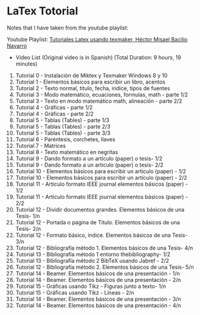 # LaTex Totorial
 
Notes that I have taken from the youtube playlist:


Youtube Playlist: [Tutoriales Latex usando texmaker, Héctor Misael Bacilio Navarro](https://www.youtube.com/playlist?list=PLKRmVEXGjGWc3IIKmo_0F1gxyNggVzdsI)


* Video List (Original video is in Spanish) (Total Duration: 9 hours, 19 minutes)
1. Tutorial 0 - Instalación de Miktex y Texmaker Windows 8 y 10 
2. Tutorial 1 - Elementos básicos para escribir un libro, acentos
3. Tutorial 2 - Texto normal, titulo, fecha, indice, tipos de fuentes 
4. Tutorial 3 - Modo matemático, ecuaciones, formulas, math - parte 1/2
5. Tutorial 3 - Texto en modo matemático math, alineación - parte 2/2
6. Tutorial 4 - Gráficas - parte 1/2
7. Tutorial 4 - Gráficas - parte 2/2	
8. Tutorial 5 - Tablas (Tables) - parte 1/3
9. Tutorial 5 - Tablas (Tables) - parte 2/3
10. Tutorial 5 - Tablas (Tables) - parte 3/3 
11. Tutorial 6 - Paréntesis, corchetes, llaves 
12. Tutorial 7 - Matrices 
13. Tutorial 8 - Texto matemático en negritas
14. Tutorial 9 - Dando formato a un artículo (paper) o tesis-  1/2 
15. Tutorial 9 - Dando formato a un artículo (paper) o tesis- 2/2 
16. Tutorial 10 - Elementos básicos para escribir un artículo (paper) - 1/2 
17. Tutorial 10 - Elementos básicos para escribir un artículo (paper) -  2/2 
18. Tutorial 11 - Artículo formato IEEE journal elementos básicos (paper) -  1/2 
19. Tutorial 11 - Artículo formato IEEE journal elementos básicos (paper) -  2/2 
20. Tutorial 12 - Dividir documentos grandes. Elementos básicos de una Tesis-  1/n 
21. Tutorial 12 - Portada o pagina de Titulo. Elementos básicos de una Tesis-  2/n 
22. Tutorial 12 - Formato básico, indice. Elementos básicos de una Tesis-  3/n	 
23. Tutorial 12 - Bibliografía método 1. Elementos básicos de una Tesis-  4/n	 
24. Tutorial 13 - Bibliografía método 1 entorno thebibliography-  1/2	
25. Tutorial 13 - Bibliografía método 2 BibTeX usando Jabref -  2/2 
26. Tutorial 12 - Bibliografía método 2. Elementos básicos de una Tesis- 5/n	
27. Tutorial 14 - Beamer. Elementos básicos de una presentación -  1/n
28. Tutorial 14 - Beamer. Elementos básicos de una presentación -  2/n	
29. Tutorial 15 - Gráficas usando Tikz - Figuras junto a texto- 1/n
30. Tutorial 15 - Gráficas usando Tikz - Líneas - 2/n	
31. Tutorial 14 - Beamer. Elementos básicos de una presentación -  3/n	
32. Tutorial 14 - Beamer. Elementos básicos de una presentación - 4/n	
